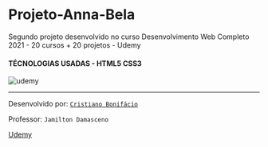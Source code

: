 # Projeto-Anna-Bela
Segundo projeto desenvolvido no curso Desenvolvimento Web Completo 2021 - 20 cursos + 20 projetos - Udemy  

#### TÉCNOLOGIAS USADAS - HTML5 CSS3





















![udemy](https://user-images.githubusercontent.com/77255300/105891389-5b637800-5fef-11eb-994c-f43a659ce434.png)



---



Desenvolvido por: [```Cristiano Bonifácio```](https://www.linkedin.com/in/prasempreweb/)  

Professor: ```Jamilton Damasceno```  

[Udemy](https://www.udemy.com/)

